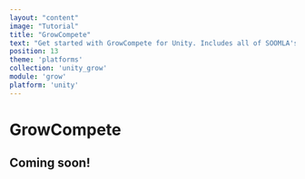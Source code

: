 ```yaml
---
layout: "content"
image: "Tutorial"
title: "GrowCompete"
text: "Get started with GrowCompete for Unity. Includes all of SOOMLA's modules: Core, Store, Profile, Levelup and Highway. Learn how to easily integrate Leaderboards, Sync, and Social capabilities into your game."
position: 13
theme: 'platforms'
collection: 'unity_grow'
module: 'grow'
platform: 'unity'
---
```


# GrowCompete

## Coming soon!
